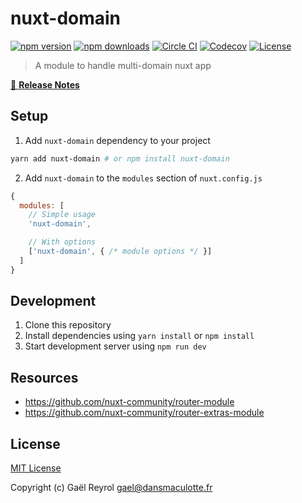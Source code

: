 # nuxt-domain

[![npm version][npm-version-src]][npm-version-href]
[![npm downloads][npm-downloads-src]][npm-downloads-href]
[![Circle CI][circle-ci-src]][circle-ci-href]
[![Codecov][codecov-src]][codecov-href]
[![License][license-src]][license-href]

> A module to handle multi-domain nuxt app

[📖 **Release Notes**](./CHANGELOG.md)

## Setup

1. Add `nuxt-domain` dependency to your project

```bash
yarn add nuxt-domain # or npm install nuxt-domain
```

2. Add `nuxt-domain` to the `modules` section of `nuxt.config.js`

```js
{
  modules: [
    // Simple usage
    'nuxt-domain',

    // With options
    ['nuxt-domain', { /* module options */ }]
  ]
}
```

## Development

1. Clone this repository
2. Install dependencies using `yarn install` or `npm install`
3. Start development server using `npm run dev`

## Resources

- https://github.com/nuxt-community/router-module
- https://github.com/nuxt-community/router-extras-module

## License

[MIT License](./LICENSE)

Copyright (c) Gaël Reyrol <gael@dansmaculotte.fr>

<!-- Badges -->
[npm-version-src]: https://img.shields.io/npm/v/nuxt-domain/latest.svg?style=flat-square
[npm-version-href]: https://npmjs.com/package/nuxt-domain

[npm-downloads-src]: https://img.shields.io/npm/dt/nuxt-domain.svg?style=flat-square
[npm-downloads-href]: https://npmjs.com/package/nuxt-domain

[circle-ci-src]: https://img.shields.io/circleci/project/github/dansmaculotte/nuxt-domain.svg?style=flat-square
[circle-ci-href]: https://circleci.com/gh/dansmaculotte/nuxt-domain

[codecov-src]: https://img.shields.io/codecov/c/github/dansmaculotte/nuxt-domain.svg?style=flat-square
[codecov-href]: https://codecov.io/gh/dansmaculotte/nuxt-domain

[license-src]: https://img.shields.io/npm/l/nuxt-domain.svg?style=flat-square
[license-href]: https://npmjs.com/package/nuxt-domain
